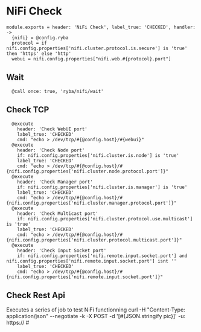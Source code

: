 
# NiFi Check

    module.exports = header: 'NiFi Check', label_true: 'CHECKED', handler: ->
      {nifi} = @config.ryba
      protocol = if nifi.config.properties['nifi.cluster.protocol.is.secure'] is 'true' then 'https' else 'http'
      webui = nifi.config.properties["nifi.web.#{protocol}.port"]

## Wait

      @call once: true, 'ryba/nifi/wait'

## Check TCP

      @execute
        header: 'Check WebUI port'
        label_true: 'CHECKED'
        cmd: "echo > /dev/tcp/#{@config.host}/#{webui}"
      @execute
        header: 'Check Node port'
        if: nifi.config.properties['nifi.cluster.is.node'] is 'true'
        label_true: 'CHECKED'
        cmd: "echo > /dev/tcp/#{@config.host}/#{nifi.config.properties['nifi.cluster.node.protocol.port']}"
      @execute
        header: 'Check Manager port'
        if: nifi.config.properties['nifi.cluster.is.manager'] is 'true'
        label_true: 'CHECKED'
        cmd: "echo > /dev/tcp/#{@config.host}/#{nifi.config.properties['nifi.cluster.manager.protocol.port']}"
      @execute
        header: 'Check Multicast port'
        if: nifi.config.properties['nifi.cluster.protocol.use.multicast'] is 'true'
        label_true: 'CHECKED'
        cmd: "echo > /dev/tcp/#{@config.host}/#{nifi.config.properties['nifi.cluster.protocol.multicast.port']}"
      @execute
        header: 'Check Input Socket port'
        if: nifi.config.properties['nifi.remote.input.socket.port'] and nifi.config.properties['nifi.remote.input.socket.port'] isnt ''
        label_true: 'CHECKED'
        cmd: "echo > /dev/tcp/#{@config.host}/#{nifi.config.properties['nifi.remote.input.socket.port']}"

## Check Rest Api
Executes a series of job to test NiFi functionning
curl -H "Content-Type: application/json" --negotiate -k  -X POST -d '[#{JSON.stringify pic}]' -u: https://
      #
